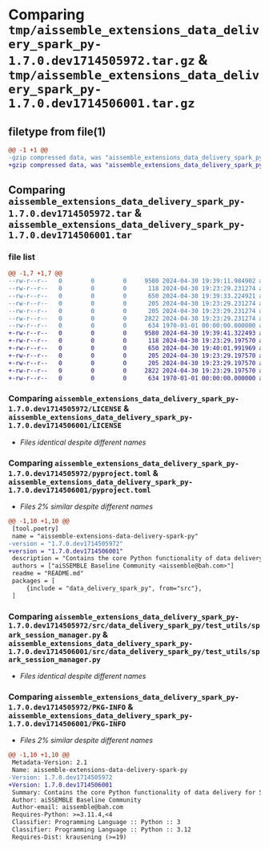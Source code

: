 # Comparing `tmp/aissemble_extensions_data_delivery_spark_py-1.7.0.dev1714505972.tar.gz` & `tmp/aissemble_extensions_data_delivery_spark_py-1.7.0.dev1714506001.tar.gz`

## filetype from file(1)

```diff
@@ -1 +1 @@
-gzip compressed data, was "aissemble_extensions_data_delivery_spark_py-1.7.0.dev1714505972.tar", max compression
+gzip compressed data, was "aissemble_extensions_data_delivery_spark_py-1.7.0.dev1714506001.tar", max compression
```

## Comparing `aissemble_extensions_data_delivery_spark_py-1.7.0.dev1714505972.tar` & `aissemble_extensions_data_delivery_spark_py-1.7.0.dev1714506001.tar`

### file list

```diff
@@ -1,7 +1,7 @@
--rw-r--r--   0        0        0     9580 2024-04-30 19:39:11.984902 aissemble_extensions_data_delivery_spark_py-1.7.0.dev1714505972/LICENSE
--rw-r--r--   0        0        0      118 2024-04-30 19:23:29.231274 aissemble_extensions_data_delivery_spark_py-1.7.0.dev1714505972/README.md
--rw-r--r--   0        0        0      650 2024-04-30 19:39:33.224921 aissemble_extensions_data_delivery_spark_py-1.7.0.dev1714505972/pyproject.toml
--rw-r--r--   0        0        0      205 2024-04-30 19:23:29.231274 aissemble_extensions_data_delivery_spark_py-1.7.0.dev1714505972/src/data_delivery_spark_py/__init__.py
--rw-r--r--   0        0        0      205 2024-04-30 19:23:29.231274 aissemble_extensions_data_delivery_spark_py-1.7.0.dev1714505972/src/data_delivery_spark_py/test_utils/__init__.py
--rw-r--r--   0        0        0     2822 2024-04-30 19:23:29.231274 aissemble_extensions_data_delivery_spark_py-1.7.0.dev1714505972/src/data_delivery_spark_py/test_utils/spark_session_manager.py
--rw-r--r--   0        0        0      634 1970-01-01 00:00:00.000000 aissemble_extensions_data_delivery_spark_py-1.7.0.dev1714505972/PKG-INFO
+-rw-r--r--   0        0        0     9580 2024-04-30 19:39:41.322493 aissemble_extensions_data_delivery_spark_py-1.7.0.dev1714506001/LICENSE
+-rw-r--r--   0        0        0      118 2024-04-30 19:23:29.197570 aissemble_extensions_data_delivery_spark_py-1.7.0.dev1714506001/README.md
+-rw-r--r--   0        0        0      650 2024-04-30 19:40:01.991969 aissemble_extensions_data_delivery_spark_py-1.7.0.dev1714506001/pyproject.toml
+-rw-r--r--   0        0        0      205 2024-04-30 19:23:29.197570 aissemble_extensions_data_delivery_spark_py-1.7.0.dev1714506001/src/data_delivery_spark_py/__init__.py
+-rw-r--r--   0        0        0      205 2024-04-30 19:23:29.197570 aissemble_extensions_data_delivery_spark_py-1.7.0.dev1714506001/src/data_delivery_spark_py/test_utils/__init__.py
+-rw-r--r--   0        0        0     2822 2024-04-30 19:23:29.197570 aissemble_extensions_data_delivery_spark_py-1.7.0.dev1714506001/src/data_delivery_spark_py/test_utils/spark_session_manager.py
+-rw-r--r--   0        0        0      634 1970-01-01 00:00:00.000000 aissemble_extensions_data_delivery_spark_py-1.7.0.dev1714506001/PKG-INFO
```

### Comparing `aissemble_extensions_data_delivery_spark_py-1.7.0.dev1714505972/LICENSE` & `aissemble_extensions_data_delivery_spark_py-1.7.0.dev1714506001/LICENSE`

 * *Files identical despite different names*

### Comparing `aissemble_extensions_data_delivery_spark_py-1.7.0.dev1714505972/pyproject.toml` & `aissemble_extensions_data_delivery_spark_py-1.7.0.dev1714506001/pyproject.toml`

 * *Files 2% similar despite different names*

```diff
@@ -1,10 +1,10 @@
 [tool.poetry]
 name = "aissemble-extensions-data-delivery-spark-py"
-version = "1.7.0.dev1714505972"
+version = "1.7.0.dev1714506001"
 description = "Contains the core Python functionality of data delivery for Spark"
 authors = ["aiSSEMBLE Baseline Community <aissemble@bah.com>"]
 readme = "README.md"
 packages = [
     {include = "data_delivery_spark_py", from="src"},
 ]
```

### Comparing `aissemble_extensions_data_delivery_spark_py-1.7.0.dev1714505972/src/data_delivery_spark_py/test_utils/spark_session_manager.py` & `aissemble_extensions_data_delivery_spark_py-1.7.0.dev1714506001/src/data_delivery_spark_py/test_utils/spark_session_manager.py`

 * *Files identical despite different names*

### Comparing `aissemble_extensions_data_delivery_spark_py-1.7.0.dev1714505972/PKG-INFO` & `aissemble_extensions_data_delivery_spark_py-1.7.0.dev1714506001/PKG-INFO`

 * *Files 2% similar despite different names*

```diff
@@ -1,10 +1,10 @@
 Metadata-Version: 2.1
 Name: aissemble-extensions-data-delivery-spark-py
-Version: 1.7.0.dev1714505972
+Version: 1.7.0.dev1714506001
 Summary: Contains the core Python functionality of data delivery for Spark
 Author: aiSSEMBLE Baseline Community
 Author-email: aissemble@bah.com
 Requires-Python: >=3.11.4,<4
 Classifier: Programming Language :: Python :: 3
 Classifier: Programming Language :: Python :: 3.12
 Requires-Dist: krausening (>=19)
```

